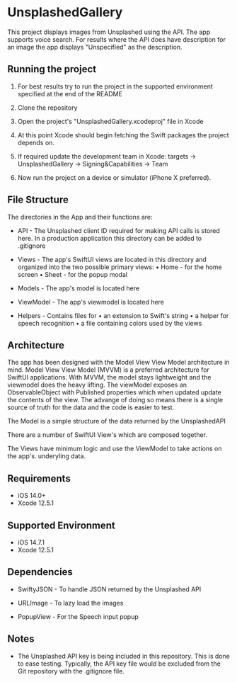 # UnsplashedGallery

This project displays images from Unsplashed using the API. The app supports voice search.
For results where the API does have description for an image the app displays "Unspecified" as the description.

## Running the project

1. For best results try to run the project in the supported environment specified at the end of the README

2. Clone the repository

3. Open the project's "UnsplashedGallery.xcodeproj" file in Xcode

4. At this point Xcode should begin fetching the Swift packages the project depends on.

5. If required update the development team in Xcode: targets -> UnsplashedGallery -> Signing&Capabilities -> Team

5. Now run the project on a device or simulator (iPhone X preferred).

## File Structure

The directories in the App and their functions are:

- API - The Unsplashed client ID required for making API calls is stored here. In a production application this directory can be added to .gitignore

- Views - The app's SwiftUI views are located in this directory and organized into the two possible primary views: • Home - for the home screen • Sheet - for the popup modal

- Models - The app's model is located here

- ViewModel - The app's viewmodel is located here 

- Helpers - Contains files for • an extension to Swift's string • a helper for speech recognition • a file containing colors used by the views

## Architecture

The app has been designed with the Model View View Model architecture in mind. Model View View Model (MVVM) is a preferred architecture for SwiftUI applications.  With MVVM, the model stays lightweight and the viewmodel does the heavy lifting. The viewModel exposes an ObservableObject with Published properties which when updated update the contents of the view. The advange of doing so means there is a single source of truth for the data and the code is easier to test. 

The Model is a simple structure of the data returned by the UnsplashedAPI

There are a number of SwiftUI View's which are composed together.

The Views have minimum logic and use the ViewModel to take actions on the app's. underyling data.

## Requirements

- iOS 14.0+
- Xcode 12.5.1

## Supported Environment

- iOS 14.7.1
- Xcode 12.5.1

## Dependencies

- SwiftyJSON - To handle JSON returned by the Unsplashed API

- URLImage - To lazy load the images

- PopupView - For the Speech input popup

## Notes

- The Unsplashed API key is being included in this repository. This is done to ease testing. Typically, the API key file would be excluded from the Git repository with the .gitignore file.
